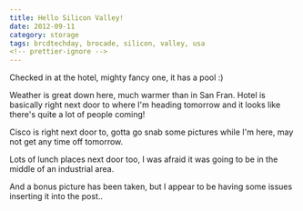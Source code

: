 ```yaml
---
title: Hello Silicon Valley!
date: 2012-09-11
category: storage
tags: brcdtechday, brocade, silicon, valley, usa
<!-- prettier-ignore -->
---
```


Checked in at the hotel, mighty fancy one, it has a pool :)

Weather is great down here, much warmer than in San Fran. Hotel is basically
right next door to where I'm heading tomorrow and it looks like there's quite a
lot of people coming!

Cisco is right next door to, gotta go snab some pictures while I'm here, may not
get any time off tomorrow.

Lots of lunch places next door too, I was afraid it was going to be in the
middle of an industrial area.

And a bonus picture has been taken, but I appear to be having some issues
inserting it into the post..
